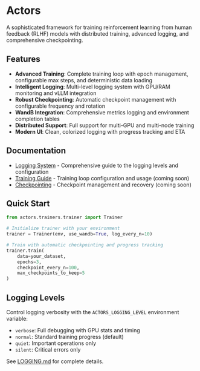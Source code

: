 # Actors

A sophisticated framework for training reinforcement learning from human feedback (RLHF) models with distributed training, advanced logging, and comprehensive checkpointing.

## Features

- **Advanced Training**: Complete training loop with epoch management, configurable max steps, and deterministic data loading
- **Intelligent Logging**: Multi-level logging system with GPU/RAM monitoring and vLLM integration
- **Robust Checkpointing**: Automatic checkpoint management with configurable frequency and rotation
- **WandB Integration**: Comprehensive metrics logging and environment completion tables
- **Distributed Support**: Full support for multi-GPU and multi-node training
- **Modern UI**: Clean, colorized logging with progress tracking and ETA

## Documentation

- [Logging System](LOGGING.md) - Comprehensive guide to the logging levels and configuration
- [Training Guide](docs/training.md) - Training loop configuration and usage (coming soon)
- [Checkpointing](docs/checkpointing.md) - Checkpoint management and recovery (coming soon)

## Quick Start

```python
from actors.trainers.trainer import Trainer

# Initialize trainer with your environment
trainer = Trainer(env, use_wandb=True, log_every_n=10)

# Train with automatic checkpointing and progress tracking
trainer.train(
    data=your_dataset,
    epochs=3,
    checkpoint_every_n=100,
    max_checkpoints_to_keep=5
)
```

## Logging Levels

Control logging verbosity with the `ACTORS_LOGGING_LEVEL` environment variable:

- `verbose`: Full debugging with GPU stats and timing
- `normal`: Standard training progress (default)
- `quiet`: Important operations only
- `silent`: Critical errors only

See [LOGGING.md](LOGGING.md) for complete details.
